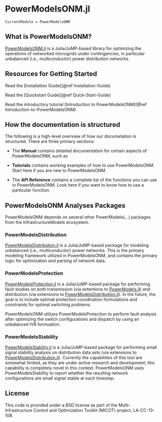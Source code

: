 # PowerModelsONM.jl

```@meta
CurrentModule = PowerModelsONM
```

## What is PowerModelsONM?

[PowerModelsONM.jl](https://github.com/lanl-ansi/PowerModelsONM.jl) is a Julia/JuMP-based library for optimizing the operations of networked microgrids under contingencies, in particular unbalanced (i.e., multiconductor) power distribution networks.

## Resources for Getting Started

Read the [Installation Guide](@ref Installation-Guide)

Read the [Quickstart Guide](@ref Quick-Start-Guide)

Read the introductory tutorial [Introduction to PowerModelsONM](@ref Introduction-to-PowerModelsONM)

## How the documentation is structured

The following is a high-level overview of how our documetation is structured. There are three primary sections:

- The **Manual** contains detailed documentation for certain aspects of PowerModelsONM, such as

- **Tutorials** contains working examples of how to use PowerModelsONM. Start here if you are new to PowerModelsONM.

- The **API Reference** contains a complete list of the functions you can use in PowerModelsONM. Look here if you want to know how to use a particular function.

## PowerModelsONM Analyses Packages

PowerModelsONM depends on several other PowerModels(...) packages from the InfrastructureModels ecosystem.

### PowerModelsDistribution

[PowerModelsDistribution.jl](https://github.com/lanl-ansi/PowerModelsDistribution.jl) is a Julia/JuMP-based package for modeling unbalanced (i.e., multiconductor) power networks. This is the primary modeling framework utilized in PowerModelsONM, and contains the primary logic for optimization and parsing of network data.

### PowerModelsProtection

[PowerModelsProtection.jl](https://github.com/lanl-ansi/PowerModelsProtection.jl) is a Julia/JuMP-based package for performing fault studies on both transmission (via extentions to [PowerModels.jl](https://github.com/lanl-ansi/PowerModels.jl)) and distribution (via extensions to [PowerModelsDistribution.jl](https://github.com/lanl-ansi/PowerModelsDistribution.jl)). In the future, the goal is to include optimal protection coordination formulations and constraints for optimal switching problems.

PowerModelsONM utilizes PowerModelsProtection to perform fault analysis after optimizing the switch configurations and dispatch by using an unbalanced IVR formuation.

### PowerModelsStability

[PowerModelsStability.jl](https://github.com/lanl-ansi/PowerModelsStability.jl) is a Julia/JuMP-based package for performing small signal stability analysis on distribution data sets (via extensions to [PowerModelsDistribution.jl](https://github.com/lanl-ansi/PowerModelsDistribution.jl)). Currently the capabilities of this tool are somewhat limited, as they are under active research and development; this capability is completely novel in this context. PowerModelsONM uses PowerModelsStability to report whether the resulting network configurations are small signal stable at each timestep.

## License

This code is provided under a BSD license as part of the Multi-Infrastructure Control and Optimization Toolkit (MICOT) project, LA-CC-13-108.
